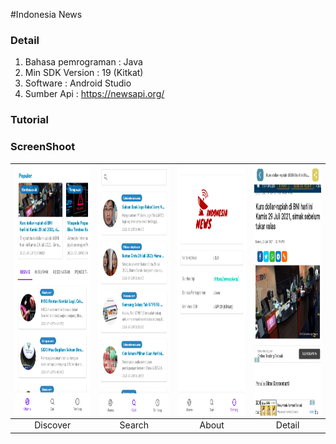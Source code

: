 #Indonesia News

### Detail
1. Bahasa pemrograman : Java
2. Min SDK Version    : 19 (Kitkat)
3. Software           : Android Studio
4. Sumber Api         : https://newsapi.org/

### Tutorial 
  
    
  
### ScreenShoot

|<img src=/ss/discover.png  align="center" height="400" width="248" ></a> |<img src=/ss/search.png  align="center" height="400" width="248" ></a>|<img src=/ss/about.png  align="center" height="400" width="248" ></a>|<img src=/ss/detail.png  align="center" height="400" width="248" ></a>
|:-----------:|:--------:|:--------:|:--------:|
| Discover | Search | About | Detail |
